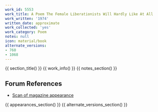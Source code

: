 ```yaml
---
work_id: 5553
work_title: A Poem The Female Liberationists Will Hardly Like At All
work_written: '1974'
written_date: approximate
work_collected: 'yes'
work_category: Poem
notes: null
icon: material/book
alternate_versions:
- 760
- 1068
---
```


{{ section_title() }}
{{ work_info() }}
{{ notes_section() }}
## Forum References
- [Scan of magazine appearance](https://bukowskiforum.com/threads/nausea-vol-3-no-1-1975-bow-love-down.12402/)

{{ appearances_section() }}
{{ alternate_versions_section() }}
